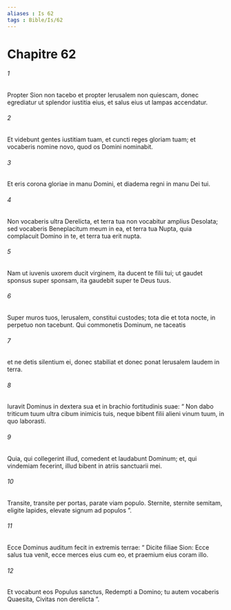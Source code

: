 ```yaml
---
aliases : Is 62
tags : Bible/Is/62
---
```


# Chapitre 62

###### 1
Propter Sion non tacebo et propter Ierusalem non quiescam, donec egrediatur ut splendor iustitia eius, et salus eius ut lampas accendatur.
###### 2
Et videbunt gentes iustitiam tuam, et cuncti reges gloriam tuam; et vocaberis nomine novo, quod os Domini nominabit.
###### 3
Et eris corona gloriae in manu Domini, et diadema regni in manu Dei tui.
###### 4
Non vocaberis ultra Derelicta, et terra tua non vocabitur amplius Desolata; sed vocaberis Beneplacitum meum in ea, et terra tua Nupta, quia complacuit Domino in te, et terra tua erit nupta.
###### 5
Nam ut iuvenis uxorem ducit virginem, ita ducent te filii tui; ut gaudet sponsus super sponsam, ita gaudebit super te Deus tuus.
###### 6
Super muros tuos, Ierusalem, constitui custodes; tota die et tota nocte, in perpetuo non tacebunt. Qui commonetis Dominum, ne taceatis
###### 7
et ne detis silentium ei, donec stabiliat et donec ponat Ierusalem laudem in terra.
###### 8
Iuravit Dominus in dextera sua et in brachio fortitudinis suae: “ Non dabo triticum tuum ultra cibum inimicis tuis, neque bibent filii alieni vinum tuum, in quo laborasti.
###### 9
Quia, qui collegerint illud, comedent et laudabunt Dominum; et, qui vindemiam fecerint, illud bibent in atriis sanctuarii mei.
###### 10
Transite, transite per portas, parate viam populo. Sternite, sternite semitam, eligite lapides, elevate signum ad populos ”.
###### 11
Ecce Dominus auditum fecit in extremis terrae: “ Dicite filiae Sion: Ecce salus tua venit, ecce merces eius cum eo, et praemium eius coram illo.
###### 12
Et vocabunt eos Populus sanctus, Redempti a Domino; tu autem vocaberis Quaesita, Civitas non derelicta ”.
